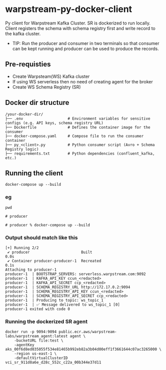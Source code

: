 # warpstream-py-docker-client
Py client for Warpstream Kafka Cluster. SR is dockerized to run locally. Client registers the schema with schema registry first and write record to the kafka cluster.

* TIP: Run the producer and consumer in two terminals so that consumer can be kept running and producer can be used to produce the records.

## Pre-requisties
* Create Warpsteam(WS) Kafka cluster 
* If using WS serverless then no need of creating agent for the broker
* Create WS Schema Registry (SR)

## Docker dir structure
```
/your-docker-dir/
├── .env                    # Environment variables for sensitive configs (e.g. API keys, schema registry URL)
├── Dockerfile              # Defines the container image for the consumer
├── docker-compose.yaml     # Compose file to run the consumer container
├── py_<client>.py          # Python consumer script (Avro + Schema Registry logic)
├── requirements.txt        # Python dependencies (confluent_kafka, etc.)
```

## Running the client
```docker-compose up --build```

### eg
```pwd```

```# producer```

```# producer % docker-compose up --build```

### Output should match like this
```
[+] Running 2/2
 ✔ producer                       Built                                                                                                                 0.0s 
 ✔ Container producer-producer-1  Recreated                                                                                                             0.1s 
Attaching to producer-1
producer-1  | BOOTSTRAP_SERVERS: serverless.warpstream.com:9092
producer-1  | KAFKA_API_KEY ccun_<redacted>
producer-1  | KAFKA_API_SECRET ccp_<redacted>
producer-1  | SCHEMA_REGISTRY_URL http://172.17.0.2:9094
producer-1  | SCHEMA_REGISTRY_API_KEY ccun_<redacted>
producer-1  | SCHEMA_REGISTRY_API_SECRET ccp_<redacted>
producer-1  | Producing to topic: ws_topic_1
producer-1  | ✅ Message delivered to ws_topic_1 [0]
producer-1 exited with code 0
```

### Running the dockerized SR agent 
```
docker run -p 9094:9094 public.ecr.aws/warpstream-labs/warpstream_agent:latest agent \
    -bucketURL file:test \
    -agentKey aks_00f6d8ed035055f534e81465b992eb82a3b04d00eff1f3661644c07ac3265000 \
    -region us-east-1 \
    -defaultVirtualClusterID vci_sr_911d8a6e_d28c_552c_c22a_00b344e37d11
```
